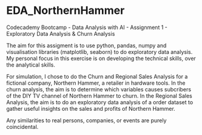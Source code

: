 # EDA_NorthernHammer
Codecademy Bootcamp - Data Analysis with AI - Assignment 1 - Exploratory Data Analysis &amp; Churn Analysis

The aim for this assigment is to use python, pandas, numpy and visualisation libraries (matplotlib, seaborn) to do exploratory data analysis. My personal focus in this exercise is on developing the technical skills, over the analytical skills.  

For simulation, I chose to do the Churn and Regional Sales Analysis for a fictional company, Northern Hammer, a retailer in hardware tools. In the churn analysis, the aim is to determine which variables causes subcribers of the DIY TV channel of Northern Hammer to churn. In the Regional Sales Analysis, the aim is to do an exploratory data analysis of a order dataset to gather useful insights on the sales and profits of Northern Hammer. 

Any similarities to real persons, companies, or events are purely coincidental.
